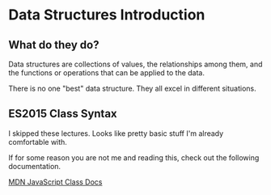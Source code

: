 # Data Structures Introduction

## What do they do?

Data structures are collections of values, the relationships among them, and the functions or operations that can be applied to the data.

There is no one "best" data structure. They all excel in different situations.

## ES2015 Class Syntax

I skipped these lectures. Looks like pretty basic stuff I'm already comfortable with.

If for some reason you are not me and reading this, check out the following documentation.

[MDN JavaScript Class Docs](https://developer.mozilla.org/en-US/docs/Web/JavaScript/Reference/Classes)
